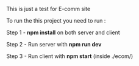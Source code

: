 This is just a test for E-comm site 

To run the this project you need to run :

Step 1 - **npm install** on both server and client

Step 2 - Run server with **npm run dev**

Step 3 - Run client with **npm start** (inside ./ecom/)
